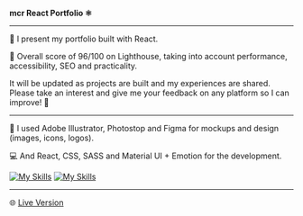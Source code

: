 <b>mcr React Portfolio ⚛️</b>

---

👋 I present my portfolio built with React.

🎯 Overall score of 96/100 on Lighthouse, taking into account performance, accessibility, SEO and practicality.

It will be updated as projects are built and my experiences are shared. Please take an interest and give me your feedback on any platform so I can improve! 🙏

---

🎨 I used Adobe Illustrator, Photostop and Figma for mockups and design (images, icons, logos).

💻 And React, CSS, SASS and Material UI + Emotion for the development.

[![My Skills](https://skillicons.dev/icons?i=ai,ps,figma)](https://skillicons.dev)
[![My Skills](https://skillicons.dev/icons?i=css,scss,materialui,react)](https://skillicons.dev)

---

🌐 [Live Version](https://maximeraylet.vercel.app/)

